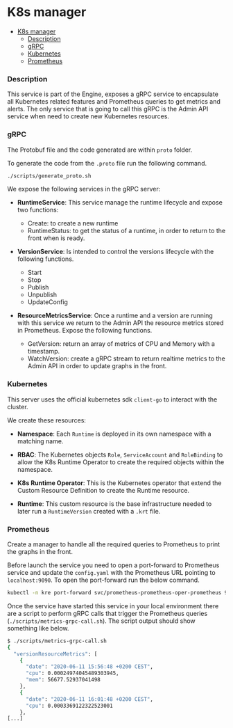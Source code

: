 # K8s manager 

- [K8s manager](#k8s-manager)
    - [Description](#description)
    - [gRPC](#grpc)
    - [Kubernetes](#kubernetes)
    - [Prometheus](#prometheus)


### Description 

This service is part of the Engine, exposes a gRPC service to encapsulate all Kubernetes related features and Prometheus 
queries to get metrics and alerts. The only service that is going to call this gRPC is the Admin API service when need 
to create new Kubernetes resources.

### gRPC

The Protobuf file and the code generated are within `proto` folder. 

To generate the code from the `.proto` file run the following command.

```bash
./scripts/generate_proto.sh
```

We expose the following services in the gRPC server:

- **RuntimeService**: This service manage the runtime lifecycle and expose two functions:
    - Create: to create a new runtime
    - RuntimeStatus: to get the status of a runtime, in order to return to the front when is ready.

- **VersionService**: Is intended to control the versions lifecycle with the following functions.
    - Start
    - Stop
    - Publish
    - Unpublish
    - UpdateConfig

- **ResourceMetricsService**: Once a runtime and a version are running with this service we return to the Admin API the resource metrics stored in Prometheus. Expose the following functions.
    - GetVersion: return an array of metrics of CPU and Memory with a timestamp.
    - WatchVersion: create a gRPC stream to return realtime metrics to the Admin API in order to update graphs in the front.


### Kubernetes

This server uses the official kubernetes sdk `client-go` to interact with the cluster. 

We create these resources:

- **Namespace**: Each `Runtime` is deployed in its own namespace with a matching name.

- **RBAC**: The Kubernetes objects `Role`, `ServiceAccount` and `RoleBinding` to allow the K8s Runtime Operator to create the required objects within the namespace.

- **K8s Runtime Operator**: This is the Kubernetes operator that extend the Custom Resource Definition to create the Runtime resource.

- **Runtime**: This custom resource is the base infrastructure needed to later run a `RuntimeVersion` created with a `.krt` file.

### Prometheus

Create a manager to handle all the required queries to Prometheus to print the graphs in the front.

Before launch the service you need to open a port-forward to Prometheus service and update the `config.yaml` with the Prometheus URL pointing to `localhost:9090`. To open the port-forward run the below command.

```bash
kubectl -n kre port-forward svc/prometheus-prometheus-oper-prometheus 9090:9090
```
Once the service have started this service in your local environment there are a script to perform gRPC calls that trigger the Prometheus queries (`./scripts/metrics-grpc-call.sh`). The script output should show something like below.

```bash
$ ./scripts/metrics-grpc-call.sh
{
  "versionResourceMetrics": [
    {
      "date": "2020-06-11 15:56:48 +0200 CEST",
      "cpu": 0.00024974045489303945,
      "mem": 56677.52937041498
    },
    {
      "date": "2020-06-11 16:01:48 +0200 CEST",
      "cpu": 0.0003369122322523001
    },
[...]
```
